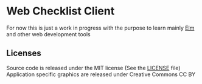 Web Checklist Client
====================

For now this is just a work in progress with the purpose to learn
mainly [Elm](http://elm-lang.org/) and other web development tools


Licenses
--------

Source code is released under the MIT license (See the [LICENSE](LICENSE) file)  
Application specific graphics are released under Creative Commons CC BY
